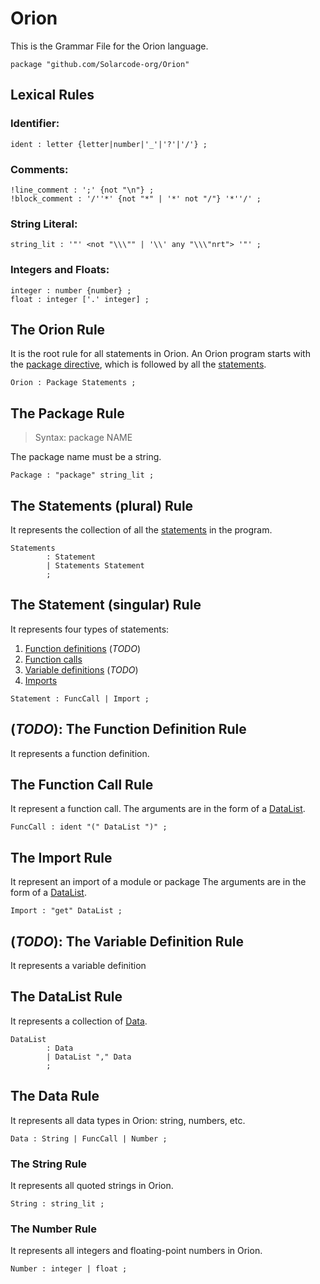 <!-- 
Copyright © 2024 Arnab Phukan <iamarnab.phukan@gmail.com>

Licensed under the Apache License, Version 2.0 (the "License");
you may not use this file except in compliance with the License.
You may obtain a copy of the License at

	http://www.apache.org/licenses/LICENSE-2.0

Unless required by applicable law or agreed to in writing, software
distributed under the License is distributed on an "AS IS" BASIS,
WITHOUT WARRANTIES OR CONDITIONS OF ANY KIND, either express or implied.
See the License for the specific language governing permissions and
limitations under the License.
-->

# Orion

This is the Grammar File for the Orion language.

```
package "github.com/Solarcode-org/Orion"
```

## Lexical Rules

### Identifier:
```
ident : letter {letter|number|'_'|'?'|'/'} ;
```

### Comments:
```
!line_comment : ';' {not "\n"} ;
!block_comment : '/''*' {not "*" | '*' not "/"} '*''/' ;
```

### String Literal:
```
string_lit : '"' <not "\\\"" | '\\' any "\\\"nrt"> '"' ;
```

### Integers and Floats:
```
integer : number {number} ;
float : integer ['.' integer] ;
```

## The Orion Rule

It is the root rule for all statements in Orion.
An Orion program starts with the [package directive](#the-package-rule),
which is followed by all the [statements](#the-statements-plural-rule).

```
Orion : Package Statements ;
```

## The Package Rule

> Syntax: package NAME

The package name must be a string.

```
Package : "package" string_lit ;
```

## The Statements (plural) Rule

It represents the collection of all the [statements](#the-statement-singular-rule) in the program.

```
Statements
        : Statement
        | Statements Statement
        ;
```

## The Statement (singular) Rule

It represents four types of statements:
  1. [Function definitions](#todo-the-function-definition-rule) (_TODO_)
  2. [Function calls](#the-function-call-rule)
  3. [Variable definitions](#todo-the-variable-definition-rule) (_TODO_)
  4. [Imports](#the-import-rule)

```
Statement : FuncCall | Import ; 
```

## (_TODO_): The Function Definition Rule

It represents a function definition.

## The Function Call Rule

It represent a function call.
The arguments are in the form of a [DataList](#the-datalist-rule).

```
FuncCall : ident "(" DataList ")" ;
```

## The Import Rule

It represent an import of a module or package
The arguments are in the form of a [DataList](#the-datalist-rule).

```
Import : "get" DataList ;
```


## (_TODO_): The Variable Definition Rule

It represents a variable definition

## The DataList Rule

It represents a collection of [Data](#the-data-rule).

```
DataList
        : Data
        | DataList "," Data
        ;
```

## The Data Rule

It represents all data types in Orion: string, numbers, etc.

```
Data : String | FuncCall | Number ;
```

### The String Rule

It represents all quoted strings in Orion.

```
String : string_lit ;
```

### The Number Rule

It represents all integers and floating-point numbers in Orion.

```
Number : integer | float ;
```
